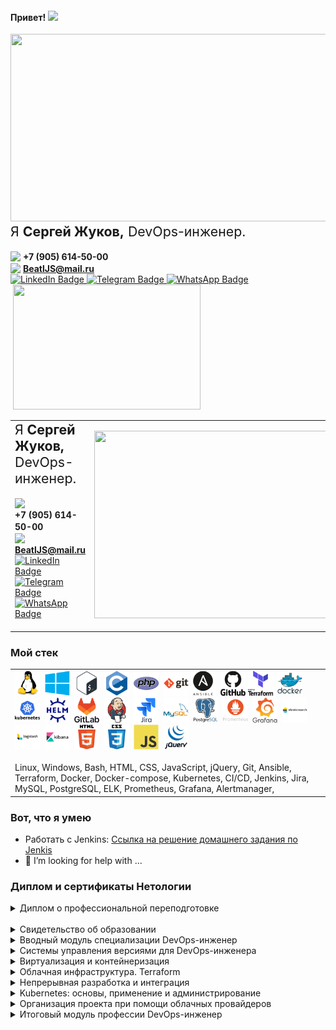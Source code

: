 #### Привет! <img src="https://media.giphy.com/media/hvRJCLFzcasrR4ia7z/giphy.gif" width="30px"/>

<div align="center">
  <img src="https://media.giphy.com/media/dWesBcTLavkZuG35MI/giphy.gif" height="300" width="600"/>
</div>

<div style="font-size: 16pt"> Я <b>Сергей Жуков,</b> DevOps-инженер. </div>
    <br>
    <div> 
      <div  style="display: inline-block;">
        <img style="vertical-align: middle;" src="https://i.giphy.com/media/v1.Y2lkPTc5MGI3NjExcGJ1cnp4ODJkOWo0Y293NnpsMDFobjU3OWN6M2gxN3RqYnptNjVmMCZlcD12MV9pbnRlcm5hbF9naWZfYnlfaWQmY3Q9cw/H4zuMszyEiULul0iq0/giphy.gif" width="30px"/>
      </div>
      <div style="display: inline-block;">
        <b style="vertical-align: middle;"> +7 (905) 614-50-00 </b> 
      </div>
    </div>
    <div> <img style="vertical-align: middle;" src="https://i.giphy.com/media/v1.Y2lkPTc5MGI3NjExeXB0angxaWtrYmpnNHRwMjM4NmNiMXBrb2F3Z3o5dDNqbXU2enEzOCZlcD12MV9pbnRlcm5hbF9naWZfYnlfaWQmY3Q9cw/QuI2G48pcj20qNHE3f/giphy.gif" width="30px"/> <b style="vertical-align: middle;"> <a href="BeatlJS@mail.ru"> BeatlJS@mail.ru </a> </b> </div>
    <div id="badges">
      <a href="your-linkedin-URL">
        <img src="https://img.shields.io/badge/LinkedIn-blue?style=for-the-badge&logo=linkedin&logoColor=white" alt="LinkedIn Badge"/>
      </a>
      <a href="https://t.me/BeatlJS">
        <img src="https://img.shields.io/badge/Telegram-deepskyblue?style=for-the-badge&logo=telegram&logoColor=white" alt="Telegram Badge"/>
      </a>
      <a href="https://wa.me/79056145000">
        <img src="https://img.shields.io/badge/WhatsApp-green?style=for-the-badge&logo=whatsapp&logoColor=white" alt="WhatsApp Badge"/>
      </a>
    </div>
    <img src="https://komarev.com/ghpvc/?username=beatljs&style=flat-square&color=blue" alt=""/>
  </div>
  <div style="display: inline-block;">
    <img src="https://media.giphy.com/media/dWesBcTLavkZuG35MI/giphy.gif" height="200" width="300"/>
  </div>
</div>
<table cellpadding="0" cellspacing="0" width="100%" style="width: 100%;">
  <tr>
    <td width="auto">
      <div>
        <div style="font-size: 16pt"> Я <b>Сергей Жуков,</b> DevOps-инженер. </div>
        <br>
        <div> 
          <div  style="display: inline-block;">
            <img style="vertical-align: middle;" src="https://i.giphy.com/media/v1.Y2lkPTc5MGI3NjExcGJ1cnp4ODJkOWo0Y293NnpsMDFobjU3OWN6M2gxN3RqYnptNjVmMCZlcD12MV9pbnRlcm5hbF9naWZfYnlfaWQmY3Q9cw/H4zuMszyEiULul0iq0/giphy.gif" width="30px"/>
          </div>
          <div style="display: inline-block;">
            <b style="vertical-align: middle;"> +7 (905) 614-50-00 </b> 
          </div>
        </div>
        <div> <img style="vertical-align: middle;" src="https://i.giphy.com/media/v1.Y2lkPTc5MGI3NjExeXB0angxaWtrYmpnNHRwMjM4NmNiMXBrb2F3Z3o5dDNqbXU2enEzOCZlcD12MV9pbnRlcm5hbF9naWZfYnlfaWQmY3Q9cw/QuI2G48pcj20qNHE3f/giphy.gif" width="30px"/> <b style="vertical-align: middle;"> <a href="BeatlJS@mail.ru"> BeatlJS@mail.ru </a> </b> </div>
        <div id="badges">
          <a href="your-linkedin-URL">
            <img src="https://img.shields.io/badge/LinkedIn-blue?style=for-the-badge&logo=linkedin&logoColor=white" alt="LinkedIn Badge"/>
          </a>
          <a href="https://t.me/BeatlJS">
            <img src="https://img.shields.io/badge/Telegram-deepskyblue?style=for-the-badge&logo=telegram&logoColor=white" alt="Telegram Badge"/>
          </a>
          <a href="https://wa.me/79056145000">
            <img src="https://img.shields.io/badge/WhatsApp-green?style=for-the-badge&logo=whatsapp&logoColor=white" alt="WhatsApp Badge"/>
          </a>
        </div>
        <img src="https://komarev.com/ghpvc/?username=beatljs&style=flat-square&color=blue" alt=""/>
      </div>
    </td>
    <td align="center" width="auto">  
      <img src="https://media.giphy.com/media/dWesBcTLavkZuG35MI/giphy.gif" height="300" width="400"/>
    </td>
  </tr>
</table>

### Мой стек
<table>
  <tr>
    <td>
      <div>
        <img src="https://github.com/devicons/devicon/blob/master/icons/linux/linux-original.svg" title="linux" alt="linux" width="40" height="40"/>&nbsp;
        <img src="https://github.com/devicons/devicon/blob/master/icons/windows8/windows8-original.svg" title="windows" alt="windows" width="40" height="40"/>&nbsp;
        <img src="https://github.com/devicons/devicon/blob/master/icons/bash/bash-original.svg" title="bash" alt="bash" width="40" height="40"/>&nbsp;
        <img src="https://github.com/devicons/devicon/blob/master/icons/c/c-original.svg" title="C" alt="C" width="40" height="40"/>&nbsp;
        <img src="https://github.com/devicons/devicon/blob/master/icons/php/php-original.svg" title="php" alt="php" width="40" height="40"/>&nbsp;
        <img src="https://github.com/devicons/devicon/blob/master/icons/git/git-original-wordmark.svg" title="Git" alt="Git" width="40" height="40"/>
        <img src="https://github.com/devicons/devicon/blob/master/icons/ansible/ansible-original-wordmark.svg" title="Ansible" alt="Ansible" width="40" height="40"/>&nbsp;
        <img src="https://github.com/devicons/devicon/blob/master/icons/github/github-original-wordmark.svg" title="GitHub" alt="GitHub" width="40" height="40"/>
        <img src="https://github.com/devicons/devicon/blob/master/icons/terraform/terraform-original-wordmark.svg" title="Terraform" alt="Terraform" width="40" height="40"/>&nbsp;
        <img src="https://github.com/devicons/devicon/blob/master/icons/docker/docker-original-wordmark.svg" title="Docker" alt="Docker" width="40" height="40"/>&nbsp;
        <img src="https://github.com/devicons/devicon/blob/master/icons/kubernetes/kubernetes-original-wordmark.svg" title="Kubernetes"  alt="Kubernetes" width="40" height="40"/>&nbsp;
        <img src="https://github.com/devicons/devicon/blob/master/icons/helm/helm-original.svg" title="Helm" alt="Helm" width="40" height="40"/>&nbsp;
        <img src="https://github.com/devicons/devicon/blob/master/icons/gitlab/gitlab-original-wordmark.svg" title="GitLab" alt="GitLab" width="40" height="40"/>&nbsp;
        <img src="https://github.com/devicons/devicon/blob/master/icons/jenkins/jenkins-original.svg" title="Jenkins" alt="Jenkins" width="40" height="40"/>&nbsp;
        <img src="https://github.com/devicons/devicon/blob/master/icons/jira/jira-original-wordmark.svg" title="Jira" alt="Jira" width="40" height="40"/>&nbsp;
        <img src="https://github.com/devicons/devicon/blob/master/icons/mysql/mysql-original-wordmark.svg" title="MySQL"  alt="MySQL" width="40" height="40"/>&nbsp;
        <img src="https://github.com/devicons/devicon/blob/master/icons/postgresql/postgresql-original-wordmark.svg" title="PostgreSQL" alt="PostgreSQL" width="40" height="40"/>&nbsp;
        <img src="https://github.com/devicons/devicon/blob/master/icons/prometheus/prometheus-original-wordmark.svg" title="Prometheus" alt="Prometheus" width="40" height="40"/>&nbsp;
        <img src="https://github.com/devicons/devicon/blob/master/icons/grafana/grafana-original-wordmark.svg" title="Grafana" alt="Grafana" width="40" height="40"/>&nbsp;
        <img src="https://github.com/devicons/devicon/blob/master/icons/elasticsearch/elasticsearch-original-wordmark.svg" title="Elasticsearch" alt="Elasticsearch" width="40" height="40"/>&nbsp;
        <img src="https://github.com/devicons/devicon/blob/master/icons/logstash/logstash-original-wordmark.svg" title="Logstash" alt="Logstash" width="40" height="40"/>&nbsp;
        <img src="https://github.com/devicons/devicon/blob/master/icons/kibana/kibana-original-wordmark.svg" title="Kibana" alt="Kibana" width="40" height="40"/>&nbsp;
        <img src="https://github.com/devicons/devicon/blob/master/icons/html5/html5-original-wordmark.svg" title="HTML" alt="HTML" width="40" height="40"/>&nbsp;
        <img src="https://github.com/devicons/devicon/blob/master/icons/css3/css3-original-wordmark.svg"  title="CSS" alt="CSS" width="40" height="40"/>&nbsp;
        <img src="https://github.com/devicons/devicon/blob/master/icons/javascript/javascript-original.svg" title="JavaScript" alt="JavaScript" width="40" height="40"/>&nbsp;
        <img src="https://github.com/devicons/devicon/blob/master/icons/jquery/jquery-original-wordmark.svg" title="jQuery" alt="jQuery" width="40" height="40"/>&nbsp;
      </div>
      <br>
      Linux, Windows, Bash, HTML, CSS, JavaScript, jQuery, Git, Ansible, Terraform, Docker, Docker-compose, Kubernetes,   
      CI/CD, Jenkins, Jira, MySQL, PostgreSQL, ELK, Prometheus, Grafana, Alertmanager,
    </td>
  </tr>
</table>

### Вот, что я умею

- Работать с Jenkins: [Ссылка на решение домашнего задания по Jenkis](https://github.com/beatljs/mnt-homeworks/blob/09-ci-04-jenkins/README.md)
- 🤔 I’m looking for help with ...

### Диплом и сертификаты Нетологии 

<details>
    <summary> Диплом о профессиональной переподготовке </summary>
    <img src="./images/Diplom.jpg" />
    <img src="./images/Addon.jpg" />
</details>

<br/>

<details>
    <summary> Свидетельство об образовании </summary>
    <img src="./images/Diplom.jpeg" />
</details>

<details>
    <summary> Вводный модуль специализации DevOps-инженер </summary>
    <img src="./images/Begin.jpeg" />
</details>

<details>
    <summary> Системы управления версиями для DevOps-инженера </summary>
    <img src="./images/Git.jpeg" />
</details>

<details>
    <summary> Виртуализация и контейнеризация </summary>
    <img src="./images/Docker.jpeg" />
</details>

<details>
    <summary> Облачная инфраструктура. Terraform </summary>
    <img src="./images/Terraform.jpeg" />
</details>

<details>
    <summary> Непрерывная разработка и интеграция </summary>
    <img src="./images/CI CD.jpeg" />
</details>

<details>
    <summary> Kubernetes: основы, применение и администрирование </summary>
    <img src="./images/Kubernetes.jpeg" />
</details>

<details>
    <summary> Организация проекта при помощи облачных провайдеров </summary>
    <img src="./images/CloPro.jpeg" />
</details>

<details>
    <summary> Итоговый модуль профессии DevOps-инженер </summary>
    <img src="./images/Itog.jpeg" />
</details>

<!--
**beatljs/beatljs** is a ✨ _special_ ✨ repository because its `README.md` (this file) appears on your GitHub profile.

Here are some ideas to get you started:

- 🔭 I’m currently working on ...
- 🌱 I’m currently learning ...
- 👯 I’m looking to collaborate on ...
- 🤔 I’m looking for help with ...
- 💬 Ask me about ...
- 📫 How to reach me: ...
- 😄 Pronouns: ...
- ⚡ Fun fact: ...
-->
